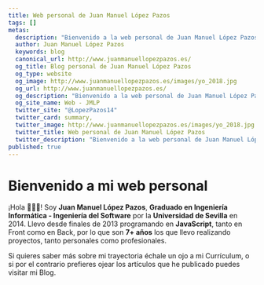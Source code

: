 ```yaml
---
title: Web personal de Juan Manuel López Pazos
tags: []
metas:
  description: "Bienvenido a la web personal de Juan Manuel López Pazos ✅ Aquí encontrarás mi Curriculum, así como un blog con multitud de artículos relacionados con tecnologías y frameworks, así como vídeos de música procesional."
  author: Juan Manuel López Pazos
  keywords: blog
  canonical_url: http://www.juanmanuellopezpazos.es/
  og_title: Blog personal de Juan Manuel López Pazos
  og_type: website
  og_image: http://www.juanmanuellopezpazos.es/images/yo_2018.jpg
  og_url: http://www.juanmanuellopezpazos.es/
  og_description: "Bienvenido a la web personal de Juan Manuel López Pazos ✅ Aquí encontrarás mi Curriculum, así como un blog con multitud de artículos relacionados con tecnologías y frameworks, así como vídeos de música procesional."
  og_site_name: Web - JMLP
  twitter_site: "@LopezPazos14"
  twitter_card: summary,
  twitter_image: http://www.juanmanuellopezpazos.es/images/yo_2018.jpg
  twitter_title: Web personal de Juan Manuel López Pazos
  twitter_description: "Bienvenido a la web personal de Juan Manuel López Pazos ✅ Aquí encontrarás mi Curriculum, así como un blog con multitud de artículos relacionados con tecnologías y frameworks, así como vídeos de música procesional."
published: true
---
```


# Bienvenido a mi web personal

<el-card class="gray-background">
  <p>
    ¡Hola 🙋🏻‍♂️! Soy <b>Juan Manuel López Pazos</b>, <b>Graduado en Ingeniería Informática - Ingeniería del Software</b> por la <b>Universidad de Sevilla</b> en 2014. Llevo desde finales de 2013 programando en <b>JavaScript</b>, tanto en Front como en Back, por lo que son <b>7+ años</b> los que llevo realizando proyectos, tanto personales como profesionales.
  </p>
  <p>
    Si quieres saber más sobre mi trayectoria échale un ojo a mi <nuxt-link to="/curriculum" title="Currículum de Juan Manuel López Pazos">Currículum</nuxt-link>, o si por el contrario prefieres ojear los artículos que he publicado puedes visitar mi <nuxt-link to="/blog" title="Blog de Juan Manuel López Pazos">Blog</nuxt-link>.
  </p>
</el-card>
